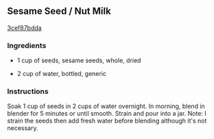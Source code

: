 ## Sesame Seed / Nut Milk

[3cef87bdda](http://www.food.com/recipe/sesame-seed-nut-milk-158844)

### Ingredients

 - 1 cup of seeds, sesame seeds, whole, dried

 - 2 cup of water, bottled, generic

### Instructions

Soak 1 cup of seeds in 2 cups of water overnight. In morning, blend in blender for 5 minutes or until smooth. Strain and pour into a jar. Note: I strain the seeds then add fresh water before blending although it's not necessary.